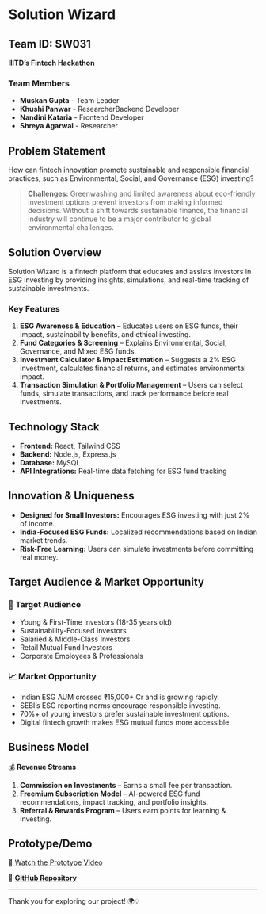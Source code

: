 # Solution Wizard

## **Team ID:** SW031

**IIITD’s Fintech Hackathon**

### **Team Members**
- **Muskan Gupta** - Team Leader
- **Khushi Panwar** - ResearcherBackend Developer
- **Nandini Kataria** - Frontend Developer
- **Shreya Agarwal** - Researcher

## **Problem Statement**

How can fintech innovation promote sustainable and responsible financial practices, such as Environmental, Social, and Governance (ESG) investing?

> **Challenges:** Greenwashing and limited awareness about eco-friendly investment options prevent investors from making informed decisions. Without a shift towards sustainable finance, the financial industry will continue to be a major contributor to global environmental challenges.

## **Solution Overview**
Solution Wizard is a fintech platform that educates and assists investors in ESG investing by providing insights, simulations, and real-time tracking of sustainable investments.

### **Key Features**
1. **ESG Awareness & Education** – Educates users on ESG funds, their impact, sustainability benefits, and ethical investing.
2. **Fund Categories & Screening** – Explains Environmental, Social, Governance, and Mixed ESG funds.
3. **Investment Calculator & Impact Estimation** – Suggests a 2% ESG investment, calculates financial returns, and estimates environmental impact.
4. **Transaction Simulation & Portfolio Management** – Users can select funds, simulate transactions, and track performance before real investments.

## **Technology Stack**
- **Frontend:** React, Tailwind CSS
- **Backend:** Node.js, Express.js
- **Database:** MySQL
- **API Integrations:** Real-time data fetching for ESG fund tracking

## **Innovation & Uniqueness**
- **Designed for Small Investors:** Encourages ESG investing with just 2% of income.
- **India-Focused ESG Funds:** Localized recommendations based on Indian market trends.
- **Risk-Free Learning:** Users can simulate investments before committing real money.

## **Target Audience & Market Opportunity**
### 🎯 **Target Audience**
- Young & First-Time Investors (18-35 years old)
- Sustainability-Focused Investors
- Salaried & Middle-Class Investors
- Retail Mutual Fund Investors
- Corporate Employees & Professionals

### 📈 **Market Opportunity**
- Indian ESG AUM crossed ₹15,000+ Cr and is growing rapidly.
- SEBI’s ESG reporting norms encourage responsible investing.
- 70%+ of young investors prefer sustainable investment options.
- Digital fintech growth makes ESG mutual funds more accessible.

## **Business Model**
💰 **Revenue Streams**
1. **Commission on Investments** – Earns a small fee per transaction.
2. **Freemium Subscription Model** – AI-powered ESG fund recommendations, impact tracking, and portfolio insights.
3. **Referral & Rewards Program** – Users earn points for learning & investing.

## **Prototype/Demo**
🎥 [Watch the Prototype Video](https://drive.google.com/file/d/1UaxHNHrU3VI73BBxlXTujwOeh4fQBedm/view?usp=drive_link)

🚀 **[GitHub Repository](https://github.com/katariaNandini/Solution-Wizard)**

---
Thank you for exploring our project! 🌍💡


